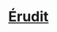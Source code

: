 ﻿---
!LinkItem
Link: background_erudit_hd.md
NameLink: <!--NameLink-->[Érudit](hd_background_erudit.md)<!--/NameLink-->
Id: backgrounds_hd.md#Érudit
ParentLink: backgrounds_hd.md#historique
Name: Érudit
ParentName: Historique
---




# [Érudit](hd_background_erudit.md)




